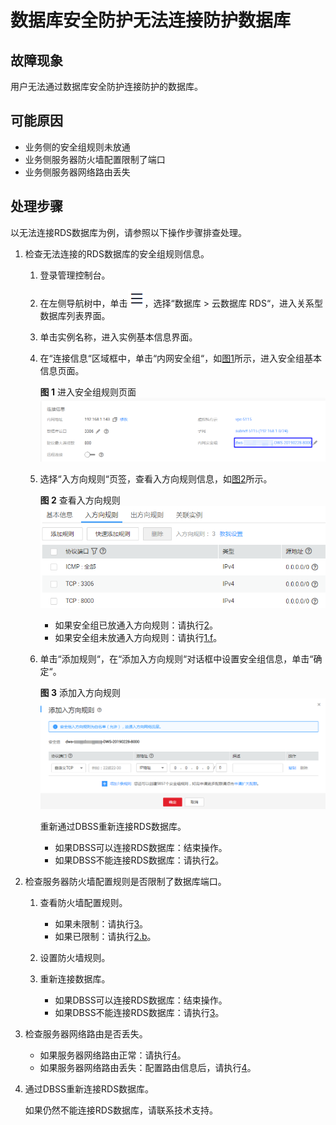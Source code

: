 # 数据库安全防护无法连接防护数据库<a name="ZH-CN_TOPIC_0173402781"></a>

## 故障现象<a name="section4597163713358"></a>

用户无法通过数据库安全防护连接防护的数据库。

## 可能原因<a name="section12392122314367"></a>

-   业务侧的安全组规则未放通
-   业务侧服务器防火墙配置限制了端口
-   业务侧服务器网络路由丢失

## 处理步骤<a name="section162105381105"></a>

以无法连接RDS数据库为例，请参照以下操作步骤排查处理。

1.  检查无法连接的RDS数据库的安全组规则信息。
    1.  登录管理控制台。
    2.  在左侧导航树中，单击![](figures/icon-list.png)，选择“数据库  \>  云数据库 RDS“，进入关系型数据库列表界面。
    3.  单击实例名称，进入实例基本信息界面。
    4.  在“连接信息“区域框中，单击“内网安全组“，如[图1](#fig9469162203513)所示，进入安全组基本信息页面。

        **图 1**  进入安全组规则页面<a name="fig9469162203513"></a>  
        ![](figures/进入安全组规则页面.png "进入安全组规则页面")

    5.  选择“入方向规则“页签，查看入方向规则信息，如[图2](#fig1443325713422)所示。

        **图 2**  查看入方向规则<a name="fig1443325713422"></a>  
        ![](figures/查看入方向规则.png "查看入方向规则")

        -   如果安全组已放通入方向规则：请执行[2](#li16836152112010)。
        -   如果安全组未放通入方向规则：请执行[1.f](#li2272035174313)。

    6.  <a name="li2272035174313"></a>单击“添加规则“，在“添加入方向规则“对话框中设置安全组信息，单击“确定“。

        **图 3**  添加入方向规则<a name="fig770418355516"></a>  
        ![](figures/添加入方向规则.png "添加入方向规则")

        重新通过DBSS重新连接RDS数据库。

        -   如果DBSS可以连接RDS数据库：结束操作。
        -   如果DBSS不能连接RDS数据库：请执行[2](#li16836152112010)。

2.  <a name="li16836152112010"></a>检查服务器防火墙配置规则是否限制了数据库端口。
    1.  查看防火墙配置规则。
        -   如果未限制：请执行[3](#li863164218585)。
        -   如果已限制：请执行[2.b](#li18392488221)。

    2.  <a name="li18392488221"></a>设置防火墙规则。
    3.  重新连接数据库。
        -   如果DBSS可以连接RDS数据库：结束操作。
        -   如果DBSS不能连接RDS数据库：请执行[3](#li863164218585)。

3.  <a name="li863164218585"></a>检查服务器网络路由是否丢失。
    -   如果服务器网络路由正常：请执行[4](#li03311142161815)。
    -   如果服务器网络路由丢失：配置路由信息后，请执行[4](#li03311142161815)。

4.  <a name="li03311142161815"></a>通过DBSS重新连接RDS数据库。

    如果仍然不能连接RDS数据库，请联系技术支持。


